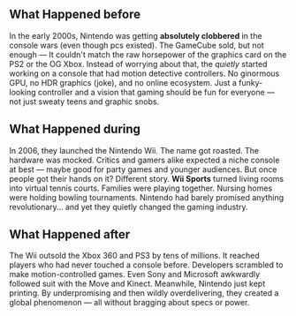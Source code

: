 ## What Happened before

In the early 2000s, Nintendo was getting **absolutely clobbered** in the console wars (even though pcs existed). The GameCube sold, but not enough — It couldn't match the raw horsepower of the graphics card on the PS2 or the OG Xbox. Instead of worrying about that, the *quietly* started working on a console that had motion detective controllers. No ginormous GPU, no HDR graphics (joke), and no online ecosystem. Just a funky-looking controller and a vision that gaming should be fun for everyone — not just sweaty teens and graphic snobs.

## What Happened during

In 2006, they launched the Nintendo Wii. The name got roasted. The hardware was mocked. Critics and gamers alike expected a niche console at best — maybe good for party games and younger audiences. But once people got their hands on it? Different story. **Wii Sports** turned living rooms into virtual tennis courts. Families were playing together. Nursing homes were holding bowling tournaments. Nintendo had barely promised anything revolutionary… and yet they quietly changed the gaming industry.

## What Happened after

The Wii outsold the Xbox 360 and PS3 by tens of millions. It reached players who had never touched a console before. Developers scrambled to make motion-controlled games. Even Sony and Microsoft awkwardly followed suit with the Move and Kinect. Meanwhile, Nintendo just kept printing. By underpromising and then wildly overdelivering, they created a global phenomenon — all without bragging about specs or power.
